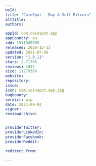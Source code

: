 ```yaml
---
wsId: 
title: "CoinSpot - Buy & Sell Bitcoin"
altTitle: 
authors:

appId: com.coinspot.app
appCountry: au
idd: 1541949985
released: 2020-12-13
updated: 2021-07-08
version: "1.0.11"
stars: 2.71705
reviews: 1032
size: 11279360
website: 
repository: 
issue: 
icon: com.coinspot.app.jpg
bugbounty: 
verdict: wip
date: 2021-09-03
signer: 
reviewArchive:


providerTwitter: 
providerLinkedIn: 
providerFacebook: 
providerReddit: 

redirect_from:

---
```


